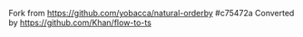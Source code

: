 Fork from https://github.com/yobacca/natural-orderby #c75472a
Converted by https://github.com/Khan/flow-to-ts